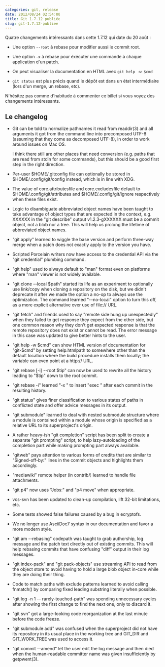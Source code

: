 ```yaml
---
categories: git, release
date: 2012/08/24 02:54:00
title: Git 1.7.12 publiée
slug: git-1.7.12-publiee
---
```


Quatre changements intéressants dans cette 1.7.12 qui date du 20 août :

* Une option `--root` à rebase pour modifier aussi le commit root.

* Une option `-x` à rebase pour éxécuter une commande à chaque
  application d'un patch.

* On peut visualiser la documentation en HTML avec `git help -w $cmd`

* `git status` est plus précis quand le dépôt est dans un état
  intermédiaire (lors d'un merge, un rebase, etc).


N'hésitez pas comme d'habitude à commenter ce billet si vous voyez des 
changements intéressants.

Le changelog
------------

 * Git can be told to normalize pathnames it read from readdir(3) and
   all arguments it got from the command line into precomposed UTF-8
   (assuming that they come as decomposed UTF-8), in order to work
   around issues on Mac OS.

   I think there still are other places that need conversion
   (e.g. paths that are read from stdin for some commands), but this
   should be a good first step in the right direction.

 * Per-user $HOME/.gitconfig file can optionally be stored in
   $HOME/.config/git/config instead, which is in line with XDG.

 * The value of core.attributesfile and core.excludesfile default to
   $HOME/.config/git/attributes and $HOME/.config/git/ignore respectively
   when these files exist.

 * Logic to disambiguate abbreviated object names have been taught to
   take advantage of object types that are expected in the context,
   e.g. XXXXXX in the "git describe" output v1.2.3-gXXXXXX must be a
   commit object, not a blob nor a tree.  This will help us prolong
   the lifetime of abbreviated object names.

 * "git apply" learned to wiggle the base version and perform three-way
   merge when a patch does not exactly apply to the version you have.

 * Scripted Porcelain writers now have access to the credential API via
   the "git credential" plumbing command.

 * "git help" used to always default to "man" format even on platforms
   where "man" viewer is not widely available.

 * "git clone --local $path" started its life as an experiment to
   optionally use link/copy when cloning a repository on the disk, but
   we didn't deprecate it after we made the option a no-op to always
   use the optimization.  The command learned "--no-local" option to
   turn this off, as a more explicit alternative over use of file://
   URL.

 * "git fetch" and friends used to say "remote side hung up
   unexpectedly" when they failed to get response they expect from the
   other side, but one common reason why they don't get expected
   response is that the remote repository does not exist or cannot be
   read. The error message in this case was updated to give better
   hints to the user.

 * "git help -w $cmd" can show HTML version of documentation for
   "git-$cmd" by setting help.htmlpath to somewhere other than the
   default location where the build procedure installs them locally;
   the variable can even point at a http:// URL.

 * "git rebase [-i] --root $tip" can now be used to rewrite all the
   history leading to "$tip" down to the root commit.

 * "git rebase -i" learned "-x <cmd>" to insert "exec <cmd>" after
   each commit in the resulting history.

 * "git status" gives finer classification to various states of paths
   in conflicted state and offer advice messages in its output.

 * "git submodule" learned to deal with nested submodule structure
   where a module is contained within a module whose origin is
   specified as a relative URL to its superproject's origin.

 * A rather heavy-ish "git completion" script has been split to create
   a separate "git prompting" script, to help lazy-autoloading of the
   completion part while making prompting part always available.

 * "gitweb" pays attention to various forms of credits that are
   similar to "Signed-off-by:" lines in the commit objects and
   highlights them accordingly.

 * "mediawiki" remote helper (in contrib/) learned to handle file
   attachments.

 * "git p4" now uses "Jobs:" and "p4 move" when appropriate.

 * vcs-svn has been updated to clean-up compilation, lift 32-bit
   limitations, etc.

 * Some tests showed false failures caused by a bug in ecryptofs.

 * We no longer use AsciiDoc7 syntax in our documentation and favor a
   more modern style.

 * "git am --rebasing" codepath was taught to grab authorship, log
   message and the patch text directly out of existing commits.  This
   will help rebasing commits that have confusing "diff" output in
   their log messages.

 * "git index-pack" and "git pack-objects" use streaming API to read
   from the object store to avoid having to hold a large blob object
   in-core while they are doing their thing.

 * Code to match paths with exclude patterns learned to avoid calling
   fnmatch() by comparing fixed leading substring literally when
   possible.

 * "git log -n 1 -- rarely-touched-path" was spending unnecessary
   cycles after showing the first change to find the next one, only to
   discard it.

 * "git svn" got a large-looking code reorganization at the last
   minute before the code freeze.

 * "git submodule add" was confused when the superproject did not have
   its repository in its usual place in the working tree and GIT_DIR
   and GIT_WORK_TREE was used to access it.

 * "git commit --amend" let the user edit the log message and then died
   when the human-readable committer name was given insufficiently by
   getpwent(3).
